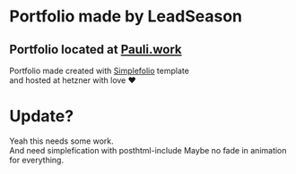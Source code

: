 # Portfolio made by LeadSeason

## Portfolio located at <a href="https://pauli.work"> Pauli.work </a>
Portfolio made created with <a href="https://github.com/cobiwave/simplefolio">Simplefolio</a> template  
and hosted at hetzner with love ❤️

# Update? 
Yeah this needs some work.  
And need simplefication with  posthtml-include
Maybe no fade in animation for everything.
